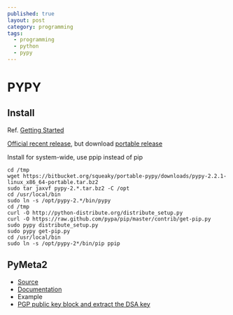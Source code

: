 ```yaml
---
published: true
layout: post
category: programming
tags: 
  - programming
  - python
  - pypy
---
```


# PYPY

## Install
Ref. [Getting Started](http://doc.pypy.org/en/latest/getting-started.html)

[Official recent release](http://pypy.org/download.html), but download [portable release](https://github.com/squeaky-pl/portable-pypy)

Install for system-wide, use ppip instead of pip

    cd /tmp
    wget https://bitbucket.org/squeaky/portable-pypy/downloads/pypy-2.2.1-linux_x86_64-portable.tar.bz2
    sudo tar jaxvf pypy-2.*.tar.bz2 -C /opt
    cd /usr/local/bin
    sudo ln -s /opt/pypy-2.*/bin/pypy
    cd /tmp
    curl -O http://python-distribute.org/distribute_setup.py
    curl -O https://raw.github.com/pypa/pip/master/contrib/get-pip.py
    sudo pypy distribute_setup.py
    sudo pypy get-pip.py
    cd /usr/local/bin
    sudo ln -s /opt/pypy-2*/bin/pip ppip

## PyMeta2

* [Source](https://bitbucket.org/wkornewald/pymeta)
* [Documentation](https://screwtape.jottit.com/pymeta2_documentation)
* Example
 * [PGP public key block and extract the DSA key](http://formallanguage.blogspot.tw/2011/09/pymeta2-example.html)